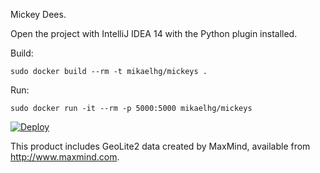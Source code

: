 Mickey Dees.

Open the project with IntelliJ IDEA 14 with the Python plugin installed.

Build:

    sudo docker build --rm -t mikaelhg/mickeys .

Run:
     
    sudo docker run -it --rm -p 5000:5000 mikaelhg/mickeys 

[![Deploy](https://www.herokucdn.com/deploy/button.png)](https://heroku.com/deploy)

This product includes GeoLite2 data created by MaxMind, available from
<a href="http://www.maxmind.com">http://www.maxmind.com</a>.